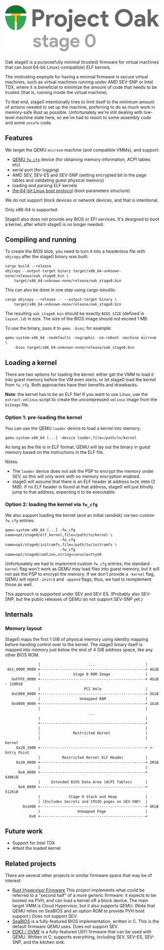 <!-- Oak Logo Start -->
<!-- An HTML element is intentionally used since GitHub recommends this approach to handle different images in dark/light modes. Ref: https://docs.github.com/en/get-started/writing-on-github/getting-started-with-writing-and-formatting-on-github/basic-writing-and-formatting-syntax#specifying-the-theme-an-image-is-shown-to -->
<!-- markdownlint-disable-next-line MD033 -->
<h1><picture><source media="(prefers-color-scheme: dark)" srcset="/docs/oak-logo/svgs/oak-stage-0-negative-colour.svg?sanitize=true"><source media="(prefers-color-scheme: light)" srcset="/docs/oak-logo/svgs/oak-stage-0.svg?sanitize=true"><img alt="Project Oak Logo" src="/docs/oak-logo/svgs/oak-stage-0.svg?sanitize=true"></picture></h1>
<!-- Oak Logo End -->

Oak stage0 is a purposefully minimal (trusted) firmware for virtual machines
that can boot 64-bit Linux(-compatible) ELF kernels.

The motivating example for having a minimal firmware is secure virtual machines,
such as virtual machines running under AMD SEV-SNP or Intel TDX, where it is
beneficial to minimize the amount of code that needs to be trusted (that is,
running inside the virtual machine).

To that end, stage0 intentionally tries to limit itself to the minimum amount of
actions needed to set up the machine, preferring to do as much work in
memory-safe Rust as possible. Unfortunately we're still dealing with low-level
machine state here, so we've had to resort to some assembly code and some
`unsafe` code.

## Features

We target the QEMU `microvm` machine (and compatible VMMs), and support:

- [QEMU `fw_cfg`](https://www.qemu.org/docs/master/specs/fw_cfg.html) device
  (for obtaining memory information, ACPI tables etc)
- serial port (for logging)
- AMD SEV, SEV-ES and SEV-SNP (setting encrypted bit in the page tables and
  validating guest physical memory)
- loading and parsing ELF kernels
- [the 64-bit Linux boot protocol](https://www.kernel.org/doc/html/v5.6/x86/boot.html#id1)
  (boot parameters structure)

We do not support block devices or network devices, and that is intentional.

Only x86-64 is supported.

Stage0 also does not provide any BIOS or EFI services. It's designed to boot a
kernel, after which stage0 is no longer needed.

## Compiling and running

To create the BIOS blob, you need to turn it into a headerless file with
`objcopy` after the stage0 binary was built:

```shell
cargo build --release
objcopy --output-target binary target/x86_64-unknown-none/release/oak_stage0_bin \
    target/x86_64-unknown-none/release/oak_stage0.bin
```

This can also be done in one step using cargo-binutils:

```shell
cargo objcopy --release -- --output-target binary \
    target/x86_64-unknown-none/release/oak_stage0.bin
```

The resulting `oak_stage0.bin` should be exactly `BIOS_SIZE` (defined in
`layout.ld`) in size. The size of the BIOS image should not exceed 1 MB.

To use the binary, pass it to `qemu -bios`; for example:

```shell
qemu-system-x86_64 -nodefaults -nographic -no-reboot -machine microvm \
    -bios target/x86_64-unknown-none/release/oak_stage0.bin
```

## Loading a kernel

There are two options for loading the kernel: either get the VMM to load it into
guest memory before the VM even starts, or let stage0 load the kernel from
`fw_cfg`. Both approaches have their benefits and drawbacks.

**Note**: the kernel has to be an ELF file! If you want to use Linux, use the
`extract-vmlinux` script to create the uncompressed `vmlinux` image from the
`bzImage` file.

### Option 1: pre-loading the kernel

You can use the QEMU `loader` device to load a kernel into memory:

```shell
qemu-system-x86_64 [...] -device loader,file=/path/to/kernel
```

As long as the file is in ELF format, QEMU will lay out the binary in guest
memory based on the instructions in the ELF file.

Notes:

- The `loader` device does not ask the PSP to encrypt the memory under SEV, so
  this will only work with no memory encryption enabled.
- stage0 will assume that there is an ELF header at address `0x20_0000` (2 MiB).
  If no ELF header is found at that address, stage0 will just blindly jump to
  that address, expecting it to be executable.

### Option 2: loading the kernel via `fw_cfg`

We also support loading the kernel (and an initial ramdisk) via two custom
`fw_cfg` entries:

```shell
qemu-system-x86_64 [...] -fw_cfg name=opt/stage0/elf_kernel,file=/path/to/kernel \
                         -fw_cfg name=opt/stage0/initramfs,file=/path/to/initramfs \
                         -fw_cfg name=opt/stage0/cmdline,string=console=ttyS0
```

Unfortunately we had to implement custom `fw_cfg` entries; the standard
`-kernel` flag won't work as QEMU may load files into guest memory, but it will
not ask the PSP to encrypt the memory. If we don't provide a `-kernel` flag,
QEMU will reject `-initrd` and `-append` flags; thus, we had to reimplement
those as well.

This approach is supported under SEV and SEV-ES. (Probably also SEV-SNP, but the
public releases of QEMU do not support SEV-SNP yet.)

## Internals

### Memory layout

Stage0 maps the first 1 GiB of physical memory using identity mapping before
handing control over to the kernel. The stage0 binary itself is mapped into
memory just below the end of 4 GiB address space, like any other BIOS ROM.

```text
               |                      ...                       |
 0x1_0000_0000 +------------------------------------------------+ 4GiB
               |               Stage 0 ROM Image                |
   0xFFFE_0000 +------------------------------------------------+ 4GiB - 128MiB
               |                    PCI Hole                    |
   0xC000_0000 +------------------------------------------------+ 3GiB
               |                  Unmapped RAM                  |
   0x4000_0000 +------------------------------------------------+ 1GiB
               |                                                |
                                      ...
               |                                                |
               +------------------------------------------------+
               |                                                |
               |               Restricted Kernel                |
               |                                                |    Kernel
     0x20_1000 +------------------------------------------------+ <- Entry Point
               |          Restricted Kernel ELF Header          |
     0x20_0000 +------------------------------------------------+ 2MiB
               |                                                |
      0xA_0000 +------------------------------------------------+ 640KiB
               |     Extended BIOS Data Area (ACPI Tables)      |
      0x8_0000 +------------------------------------------------+ 512KiB
               |             Stage 0 Stack and Heap             |
               | (Includes Secrets and CPUID pages on SEV-SNP)  |
        0x1000 +------------------------------------------------+ 4KiB
               |                 Unmapped Page                  |
           0x0 +------------------------------------------------+
```

## Future work

- Support for Intel TDX
- Attest the loaded kernel

## Related projects

There are several other projects in similar firmware space that may be of
interest:

- [Rust Hypervisor Firmware](https://github.com/cloud-hypervisor/rust-hypervisor-firmware)
  This project implements what could be referred to a "second half" of a more
  generic firmware: it expects to be booted via PVH, and can load a kernel off a
  block device. The main target VMM is Cloud Hypervisor, but it also supports
  QEMU. (Note that QEMU relies on SeaBIOS and an option ROM to provide PVH boot
  support.) Does not support SEV.
- [SeaBIOS](https://github.com/qemu/seabios) is a fully-featured BIOS
  implementation, written in C. This is the default firmware QEMU uses. Does not
  support SEV.
- [EDK2 / OVMF](https://github.com/tianocore/edk2) is a fully-featured UEFI
  firmware that can be used with QEMU. Written in C; supports everything,
  including SEV, SEV-ES, SEV-SNP, and the kitchen sink.
